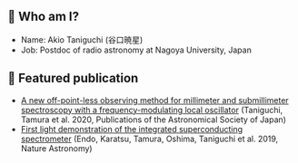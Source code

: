 ## :penguin: Who am I?

- Name: Akio Taniguchi (谷口暁星)
- Job: Postdoc of radio astronomy at Nagoya University, Japan

## :mag_right: Featured publication

- [A new off-point-less observing method for millimeter and submillimeter spectroscopy with a frequency-modulating local oscillator](https://doi.org/10.1093/pasj/psz121) (Taniguchi, Tamura et al. 2020, Publications of the Astronomical Society of Japan)
- [First light demonstration of the integrated superconducting spectrometer](https://doi.org/10.1038/s41550-019-0850-8) (Endo, Karatsu, Tamura, Oshima, Taniguchi et al. 2019, Nature Astronomy)
